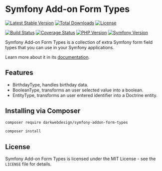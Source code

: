 # Symfony Add-on Form Types

[![Latest Stable Version](https://poser.pugx.org/darkwebdesign/symfony-addon-form-types/v/stable?format=flat)](https://packagist.org/packages/darkwebdesign/symfony-addon-form-types)
[![Total Downloads](https://poser.pugx.org/darkwebdesign/symfony-addon-form-types/downloads?format=flat)](https://packagist.org/packages/darkwebdesign/symfony-addon-form-types)
[![License](https://poser.pugx.org/darkwebdesign/symfony-addon-form-types/license?format=flat)](https://packagist.org/packages/darkwebdesign/symfony-addon-form-types)

[![Build Status](https://travis-ci.org/darkwebdesign/symfony-addon-form-types.svg?branch=2.3)](https://travis-ci.org/darkwebdesign/symfony-addon-form-types?branch=2.3)
[![Coverage Status](https://codecov.io/gh/darkwebdesign/symfony-addon-form-types/branch/2.3/graph/badge.svg)](https://codecov.io/gh/darkwebdesign/symfony-addon-form-types)
[![PHP Version](https://img.shields.io/badge/php-5.3%2B-777BB3.svg)](https://php.net/)
[![Symfony Version](https://img.shields.io/badge/symfony-2.3-93C74B.svg)](https://symfony.com/)

Symfony Add-on Form Types is a collection of extra Symfony form field types that you can use in your Symfony applications.

Learn more about it in its [documentation](https://github.com/darkwebdesign/symfony-addon-pack/blob/2.3/doc/reference/forms/types/index.md).

## Features

* BirthdayType, handles birthday data.
* BooleanType, transforms an user selected value into a boolean.
* EntityType, transforms an user entered identifier into a Doctrine entity.

## Installing via Composer

```bash
composer require darkwebdesign/symfony-addon-form-types
```

```bash
composer install
```

## License

Symfony Add-on Form Types is licensed under the MIT License - see the `LICENSE` file for details.
